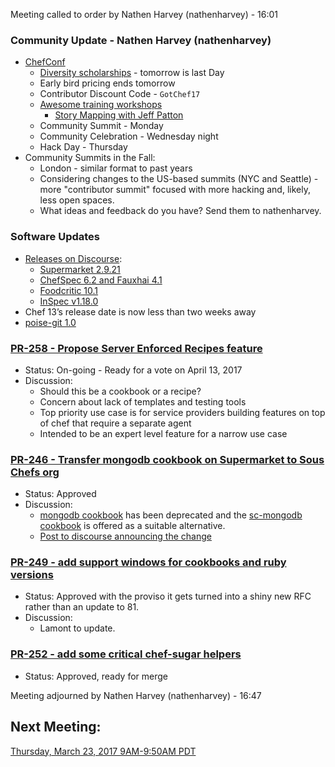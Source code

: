 Meeting called to order by Nathen Harvey (nathenharvey) -  16:01

### Community Update - Nathen Harvey (nathenharvey)

* [ChefConf](https://chefconf.chef.io/2017/)
  * [Diversity scholarships](https://chefconf.chef.io/2017/diversity-scholarship/) - tomorrow is last Day
  * Early bird pricing ends tomorrow
  * Contributor Discount Code - `GotChef17`
  * [Awesome training workshops](https://blog.chef.io/2017/03/09/exclusive-workshops-chefconf-2017/)
    * [Story Mapping with Jeff Patton](https://blog.chef.io/2017/03/29/story-mapping-jeff-patton/)
  * Community Summit - Monday
  * Community Celebration - Wednesday night
  * Hack Day - Thursday
* Community Summits in the Fall:
  * London - similar format to past years
  * Considering changes to the US-based summits (NYC and Seattle) - more "contributor summit" focused with more hacking and, likely, less open spaces.
  * What ideas and feedback do you have?  Send them to nathenharvey.

### Software Updates

* [Releases on Discourse](https://discourse.chef.io/c/chef-release):
  * [Supermarket 2.9.21](https://discourse.chef.io/t/supermarket-2-9-21-released/10641/1)
  * [ChefSpec 6.2 and Fauxhai 4.1](https://discourse.chef.io/t/new-chefspec-6-2-and-fauxhai-4-1-releases/10645/1)
  * [Foodcritic 10.1](https://discourse.chef.io/t/foodcritic-10-1-released/10666/1)
  * [InSpec v1.18.0](https://discourse.chef.io/t/inspec-v1-18-0-released/10672/1)
* Chef 13’s release date is now less than two weeks away
* [poise-git 1.0](https://supermarket.chef.io/cookbooks/poise-git)

### [PR-258 - Propose Server Enforced Recipes feature](https://github.com/chef/chef-rfc/pull/258)
* Status: On-going - Ready for a vote on April 13, 2017
* Discussion:
  * Should this be a cookbook or a recipe?
  * Concern about lack of templates and testing tools
  * Top priority use case is for service providers building features on top of chef that require a separate agent
  * Intended to be an expert level feature for a narrow use case

### [PR-246 - Transfer mongodb cookbook on Supermarket to Sous Chefs org](https://github.com/chef/chef-rfc/pull/246)
* Status:  Approved
* Discussion:
  * [mongodb cookbook](https://supermarket.chef.io/cookbooks/mongodb) has been deprecated and the [sc-mongodb cookbook](https://supermarket.chef.io/cookbooks/sc-mongodb) is offered as a suitable alternative.
  * [Post to discourse announcing the change](https://discourse.chef.io/t/deprecating-the-mongodb-cookbook-please-use-sc-mongodb/10636)

### [PR-249 - add support windows for cookbooks and ruby versions](https://github.com/chef/chef-rfc/pull/249)
* Status: Approved with the proviso it gets turned into a shiny new RFC rather than an update to 81.
* Discussion:
  * Lamont to update.

### [PR-252 - add some critical chef-sugar helpers](https://github.com/chef/chef-rfc/pull/252)
* Status:  Approved, ready for merge

Meeting adjourned by Nathen Harvey (nathenharvey) - 16:47

## Next Meeting:

[Thursday, March 23, 2017 9AM-9:50AM PDT](http://everytimezone.com/#2017-3-23,240,cn3)
